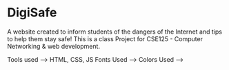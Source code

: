 # DigiSafe
A website created to inform students of the dangers of the Internet and tips to help them stay safe!
    This is a class Project for CSE125 - Computer Networking & web development. 

Tools used --> HTML, CSS, JS
Fonts Used --> 
Colors Used --> 

